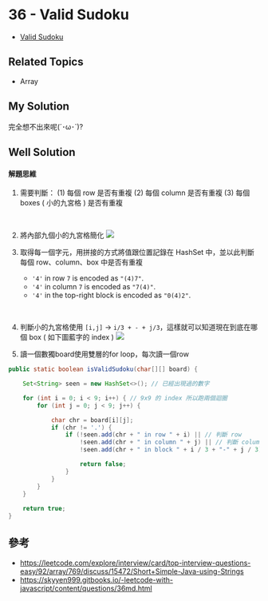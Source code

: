 # 36 - Valid Sudoku

* [Valid Sudoku](https://leetcode.com/explore/interview/card/top-interview-questions-easy/92/array/769/)

## Related Topics
* Array

## My Solution
完全想不出來呢(´･ω･`)?

## Well Solution
#### 解題思維
1. 需要判斷：
    (1) 每個 row 是否有重複
    (2) 每個 column 是否有重複
    (3) 每個 boxes ( 小的九宮格 ) 是否有重複
<br/>

2. 將內部九個小的九宮格簡化
![](/images/LeetCode/LeetCode/36-1.png)

3. 取得每一個字元，用拼接的方式將值跟位置記錄在 HashSet 中，並以此判斷每個 row、column、box 中是否有重複
    * `'4'` in row `7` is encoded as `"(4)7"`.
    * `'4'` in column `7` is encoded as `"7(4)"`.
    * `'4'` in the top-right block is encoded as `"0(4)2"`.
<br/>

4. 判斷小的九宮格使用 `[i,j]` &rarr; `i/3 + - + j/3`，這樣就可以知道現在到底在哪個 box ( 如下圖藍字的 index )
![](/images/LeetCode/LeetCode/36-2.png)

5. 讀一個數獨board使用雙層的for loop，每次讀一個row

```java
public static boolean isValidSudoku(char[][] board) {

    Set<String> seen = new HashSet<>(); // 已經出現過的數字

    for (int i = 0; i < 9; i++) { // 9x9 的 index 所以跑兩個迴圈
        for (int j = 0; j < 9; j++) {

            char chr = board[i][j];
            if (chr != '.') {
                if (!seen.add(chr + " in row " + i) || // 判斷 row
                    !seen.add(chr + " in column " + j) || // 判斷 column
                    !seen.add(chr + " in block " + i / 3 + "-" + j / 3)) { // 判斷 boxes

                    return false;
                }
            }
        }
    }
    
    return true;
}
```

## 參考
* https://leetcode.com/explore/interview/card/top-interview-questions-easy/92/array/769/discuss/15472/Short+Simple-Java-using-Strings
* https://skyyen999.gitbooks.io/-leetcode-with-javascript/content/questions/36md.html